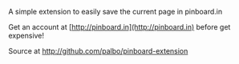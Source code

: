 A simple extension to easily save the current page in pinboard.in

Get an account at [http://pinboard.in](http://pinboard.in) before get expensive!

Source at http://github.com/palbo/pinboard-extension
